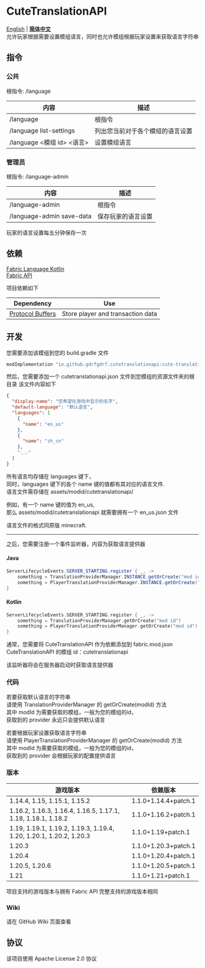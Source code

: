 CuteTranslationAPI
======================
[English](https://github.com/gdrfgdrf/CuteTranslationAPI/blob/main/README.md) | __[简体中文](https://github.com/gdrfgdrf/CuteTranslationAPI/blob/main/README_ChineseSimplified.md)__  
允许玩家根据需要设置模组语言，同时也允许模组根据玩家设置来获取语言字符串

指令
---------------
### 公共
根指令: /language

| 内容                      | 描述               |
|-------------------------|------------------|
| /language               | 根指令              |
| /language list-settings | 列出您当前对于各个模组的语言设置 |
| /language <模组 id> <语言>  | 设置模组语言           |

### 管理员
根指令: /language-admin

| 内容                        | 描述        |
|---------------------------|-----------|
| /language-admin           | 根指令       |
| /language-admin save-data | 保存玩家的语言设置 |

玩家的语言设置每五分钟保存一次

依赖
--------------- 
[Fabric Language Kotlin](https://github.com/FabricMC/fabric-language-kotlin)  
[Fabric API](https://github.com/FabricMC/fabric)

项目依赖如下

| Dependency                                                      | Use                               |
|-----------------------------------------------------------------|-----------------------------------|
| [Protocol Buffers](https://github.com/protocolbuffers/protobuf) | Store player and transaction data |

开发
----------------
您需要添加该模组到您的 build.gradle 文件

```groovy
modImplementation "io.github.gdrfgdrf.cutetranslationapi:cute-translation-api:VERSION"
```

然后，您需要添加一个 cutetranslationapi.json 文件到您模组的资源文件夹的根目录
该文件内容如下
```json
{
  "display-name": "您希望在游戏中显示的名字",
  "default-language": "默认语言",
  "languages": [
    {
      "name": "en_us"
    },
    {
      "name": "zh_cn"
    },
    "..."
  ]
}
```

所有语言均存储在 languages 键下，  
同时，languages 键下的各个 name 键的值都有其对应的语言文件.  
语言文件需存储在 assets/modid/cutetranslationapi/

例如，有一个 name 键的值为 en_us,  
那么 assets/modid/cutetranslationapi 就需要拥有一个 en_us.json 文件

语言文件的格式同原版 minecraft.

----

之后，您需要注册一个事件监听器，内容为获取语言提供器

#### Java
```java
ServerLifecycleEvents.SERVER_STARTING.register { _, ->
    something = TranslationProviderManager.INSTANCE.getOrCreate("mod id");
    something = PlayerTranslationProviderManager.INSTANCE.getOrCreate("mod id");
}
```

#### Kotlin
```kotlin
ServerLifecycleEvents.SERVER_STARTING.register { _, ->
    something = TranslationProviderManager.getOrCreate("mod id")
    something = PlayerTranslationProviderManager.getOrCreate("mod id")
}
```

通常，您需要将 CuteTranslationAPI 作为依赖添加到 fabric.mod.json  
CuteTranslationAPI 的模组 id：cutetranslationapi

该监听器将会在服务器启动时获取语言提供器

### 代码
若要获取默认语言的字符串  
请使用 TranslationProviderManager 的 getOrCreate(modId) 方法  
其中 modId 为需要获取的模组，一般为您的模组的id，  
获取到的 provider 永远只会提供默认语言

若要根据玩家设置获取语言字符串  
请使用 PlayerTranslationProviderManager 的 getOrCreate(modId) 方法  
其中 modId 为需要获取的模组，一般为您的模组的id，  
获取到的 provider 会根据玩家的配置提供语言

### 版本

| 游戏版本                                                               | 依赖版本                 |
|--------------------------------------------------------------------|----------------------|
| 1.14.4, 1.15, 1.15.1, 1.15.2                                       | 1.1.0+1.14.4+patch.1 |
| 1.16.2, 1.16.3, 1.16.4, 1.16.5, 1.17.1, 1.18, 1.18.1, 1.18.2       | 1.1.0+1.16.2+patch.1 |
| 1.19, 1.19.1, 1.19.2, 1.19.3, 1.19.4, 1.20, 1.20.1, 1.20.2, 1.20.3 | 1.1.0+1.19+patch.1   |
| 1.20.3                                                             | 1.1.0+1.20.3+patch.1 |
| 1.20.4                                                             | 1.1.0+1.20.4+patch.1 |
| 1.20.5, 1.20.6                                                     | 1.1.0+1.20.5+patch.1 |
| 1.21                                                               | 1.1.0+1.21+patch.1   |

项目支持的游戏版本与拥有 Fabric API 完整支持的游戏版本相同

### Wiki
请在 GitHub Wiki 页面查看

协议
----------------
该项目使用 Apache License 2.0 协议

